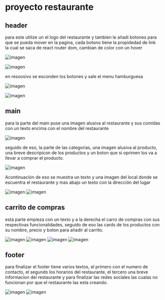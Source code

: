 # proyecto restaurante
## header
para este utilize un el logo del restaurante y tambien le añadi botones para que se pueda mover en la pagina, cada botono tiene la propidedad de link la cual se saca de react router dom, cambian de color con un hover

![imagen](https://user-images.githubusercontent.com/114676009/210278209-48bf82f6-ce17-4011-9bd5-e523ea9434da.png)

![imagen](https://user-images.githubusercontent.com/114676009/210278119-c7cbd27f-6a44-4617-87ec-e59028493247.png)

en resoosivo se esconden los botones y sale el menu hamburguesa

![imagen](https://user-images.githubusercontent.com/114676009/210278240-d0fe7909-1c87-4572-8a49-52ae451b07c6.png)

![imagen](https://user-images.githubusercontent.com/114676009/210278249-5e2639a9-8a3c-4f00-8df3-265b5eb48713.png)

## main 
para la parte del main puse una imagen alusiva al restaurante y sus comidas con un texto encima con el nombre del restaurante

![imagen](https://user-images.githubusercontent.com/114676009/210278377-eb448ac3-6726-4f54-9411-2cc1af549285.png)

seguido de eso, la parte de las categorias, una imagen alusiva al producto, una breve descripicon de los productos y un boton que si oprimen los va a llevar  a comprar el producto.

![imagen](https://user-images.githubusercontent.com/114676009/210278481-ee310507-1fdc-4b52-bf4d-35977d787d10.png)

Acontinuación de eso se muestra un texto y una imagen del local donde se escuentra el restaurante y mas abajo un texto con la dirección del lugar

![imagen](https://user-images.githubusercontent.com/114676009/210278509-3a0e4e9f-0e6d-4e09-a056-3c51e7332d35.png)
![imagen](https://user-images.githubusercontent.com/114676009/210278577-ff391b69-6286-4c0c-8e4b-b98b243b37ed.png)

## carrito de compras
esta parte empieza con un texto y a la derecha el carro de compras  con sus respectivas funcionalidades, seguido de eso las cards de los productos con su nombre, precio y boton para añadir al carrito.

![imagen](https://user-images.githubusercontent.com/114676009/210278768-afb40194-bece-4a47-aaeb-8181d8032000.png)
![imagen](https://user-images.githubusercontent.com/114676009/210278803-7c5b2f74-04c2-4703-b8c9-8f6da19b0985.png)
![imagen](https://user-images.githubusercontent.com/114676009/210278836-a6d9bac5-b560-449e-a1e5-50d263de69d5.png)
![imagen](https://user-images.githubusercontent.com/114676009/210279428-956af9a5-18c4-46e9-8505-4a57249fccaa.png)

## footer
para finalizar el footer tiene varios textos, el primero con el numero de contacto, el segundo los horarios del restaurante, el tercero una breve informacion del restaurante y para finalizar las redes sociales las cualas no funcionan por que el restaurante las esta creando.

![imagen](https://user-images.githubusercontent.com/114676009/210279566-9343de9d-ccba-4d29-95c0-8c23530eff64.png)
![imagen](https://user-images.githubusercontent.com/114676009/210279583-d971b7df-2aaa-4065-b6ac-7c04d5e0085e.png)



